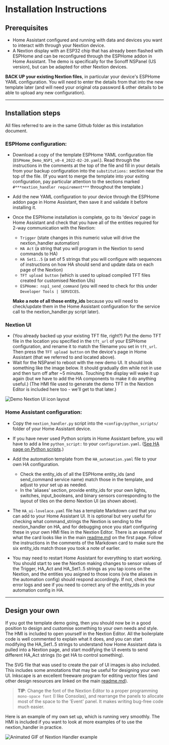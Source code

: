 # Installation Instructions

## Prerequisites
* Home Assistant configured and running with data and devices you want to interact with through your Nextion device.
* A Nextion display with an ESP32 chip that has already been flashed with ESPHome and can be reconfigured through the ESPHome addon in Home Assistant.  The demo is specifically for the Sonoff NSPanel (US version), but can be adapted for other Nextion devices.

**BACK UP your existing Nextion files**, in particular your device's ESPHome YAML configuration.  You will need to enter the details from that into the new template later (and will need your original ota password & other details to be able to upload any new configuration).

---

## Installation steps
All files referred to are in the same Github folder as this installation document.
### ESPHome configuration:
* Download a copy of the template ESPHome YAML configuration file (```ESPHome_Demo_NSP1_v0-4_2022-02-20.yaml```).  Read through the instructions in the comments at the top of the file and fill in your details from your backup configuration into the ```substitutions:``` section near the top of the file.  (If you want to merge the template into your exiting configuration, pay particular attention to the sections marked ```#***nextion_handler requirement***``` throughout the template.)
* Add the new YAML configuration to your device through the ESPHome addon page in Home Assistant, then save it and validate it before installing it.
* Once the ESPHome installation is complete, go to its 'device' page in Home Assistant and check that you have all of the entities required for 2-way communication with the Nextion:
  * ```Trigger``` (state changes in this numeric value will drive the nextion_handler automation)
  * ```HA Act``` (a string that you will program in the Nextion to send commands to HA)
  * ```HA Set1..5``` (a set of 5 strings that you will configure with sequences of instructions on how HA should send and update data on each page of the Nextion)
  * ```TFT upload button``` (which is used to upload compiled TFT files created for customised Nextion UIs)
  * ```ESPHome: nsp1_send_command``` (you will need to check for this under ```Developer Tools | SERVICES```.
  
  **Make a note of all those entity_ids** because you will need to check/update them in the Home Assistant configuration for the service call to the nextion_handler.py script later).

### Nextion UI

* (You already backed up your existing TFT file, right?) Put the demo TFT file in the location you specified in the ```tft_url``` of your ESPHome configuration, and rename it to match the filename you set in ```tft_url```.  Then press the ```TFT upload button``` on the device's page in Home Assistant (that we referred to and located above).
* Wait for the NSPanel to reboot with the new demo UI.  It should look something like the image below.  It should gradually dim while not in use and then turn off after ~5 minutes.  Touching the display will wake it up again (but we have to add the HA components to make it do anything useful.) (The HMI file used to generate the demo TFT in the Nextion Editor is included here too - we'll get to that later.)

![Demo Nextion UI icon layout](https://github.com/krizkontrolz/Home-Assistant-nextion_handler/blob/main/v0-4/Demo_off.png)

### Home Assistant configuration:
* Copy the ```nextion_handler.py``` script into the ```<config>/python_scripts/``` folder of your Home Assistant device.
* If you have never used Python scripts in Home Assistant before, you will have to add a line ```python_script:``` to your ```configuration.yaml```.  ([See HA page on Python scripts](https://www.home-assistant.io/integrations/python_script/).)

* Add the automation template from the ```HA_automation.yaml``` file to your own HA configuration.
  * Check the entity_ids of all the ESPHome entity_ids (and send_command service name) match those in the template, and adjust to your set up as needed.
  * In the 'aliases' section, provide entity_ids for your own lights, switches, input_booleans, and binary sensors corresponding to the layout of tiles on the demo Nextion UI (as shown above).

* The ```HA_ui-lovelace.yaml``` file has a template Markdown card that you can add to your Home Assistant UI.  It is optional but very useful for checking what command_strings the Nextion is sending to the nextion_handler on HA, and for debugging once you start configuring these in your own HMI files in the Nextion Editor.  There is an example of what the card looks like in the main [readme.md](https://github.com/krizkontrolz/Home-Assistant-nextion_handler/blob/main/README.md#examples-with-shorthand-notation) on the first page.  Follow the instructions in the comments of the Markdown card to make sure the six entity_ids match those you took a note of earlier.

* You may need to restart Home Assistant for everything to start working.  You should start to see the Nextion making changes to sensor values of the Trigger, HA_Act and HA_Set1..5 strings as you tap icons on the Nextion, and the entities you asigned to those icons (via the aliases in the automation config) should respond accordingly.  If not, check the error logs and see if you need to correct any of the entity_ids in your automation config in HA.  

---
## Design your own
If you got the template demo going, then you should now be in a good position to design and customise something to your own needs and style.  The HMI is included to open yourself in the Nextion Editor.  All the boilerplate code is well commented to explain what it does, and you can start modifying the HA_Set1..5 strings to understand how Home Assistant data is pulled into a Nextion page, and start modifying the UI events to send different HA_Act strings (to get HA to control something).

The SVG file that was used to create the pair of UI images is also included.  This includes some annotations that may be useful for designing your own UI.  Inkscape is an excellent freeware program for editing vector files (and other design resources are linked on the main [readme.md](https://github.com/krizkontrolz/Home-Assistant-nextion_handler/blob/main/README.md#credits--related-resources)).

>**TIP**: Change the font of the Nextion Editor to a proper programming ```mono-space font``` (I like Consolas), and rearrange the panels to allocate most of the space to the 'Event' panel.  It makes writing bug-free code much easier.

Here is an example of my own set up, which is running very smoothly.  The HMI is included if you want to look at more examples of to use the nextion_handler in practice.

![Animated GIF of Nextion Handler example](https://github.com/krizkontrolz/Home-Assistant-nextion_handler/blob/main/v0-4/NextionHandlerExample.gif)
